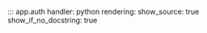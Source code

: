 ::: app.auth
    handler: python
    rendering:
      show_source: true
      show_if_no_docstring: true
